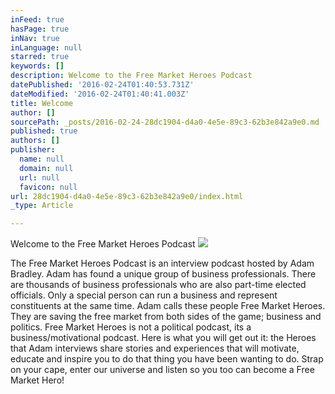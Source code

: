 ```yaml
---
inFeed: true
hasPage: true
inNav: true
inLanguage: null
starred: true
keywords: []
description: Welcome to the Free Market Heroes Podcast
datePublished: '2016-02-24T01:40:53.731Z'
dateModified: '2016-02-24T01:40:41.003Z'
title: Welcome
author: []
sourcePath: _posts/2016-02-24-28dc1904-d4a0-4e5e-89c3-62b3e842a9e0.md
published: true
authors: []
publisher:
  name: null
  domain: null
  url: null
  favicon: null
url: 28dc1904-d4a0-4e5e-89c3-62b3e842a9e0/index.html
_type: Article

---
```

Welcome to the Free Market Heroes Podcast
![](https://the-grid-user-content.s3-us-west-2.amazonaws.com/5f85246b-43df-46f3-840a-ca7d3c930955.jpg)

The Free Market Heroes Podcast is an interview podcast hosted by Adam Bradley. Adam has found a unique group of business professionals. There are thousands of business professionals who are also part-time elected officials. Only a special person can run a business and represent constituents at the same time. Adam calls these people Free Market Heroes. They are saving the free market from both sides of the game; business and politics.  Free Market Heroes is not a political podcast, its a business/motivational podcast. Here is what you will get out it: the Heroes that Adam interviews share stories and experiences that will motivate, educate and inspire you to do that thing you have been wanting to do. Strap on your cape, enter our universe and listen so you too can become a Free Market Hero!